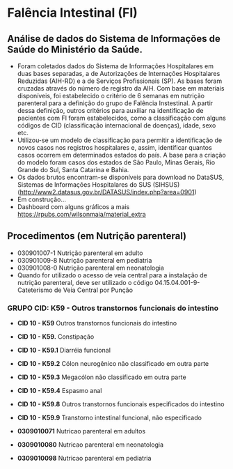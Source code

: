# Falência Intestinal (FI)
## Análise de dados do Sistema de Informações de Saúde do Ministério da Saúde.

- Foram coletados dados do Sistema de Informações Hospitalares em duas bases separadas, a de Autorizações de Internações Hospitalares Reduzidas (AIH-RD) e a de Serviços Profissionais (SP). As bases foram cruzadas através do número de registro da AIH.
Com base em materiais disponíveis, foi estabelecido o critério de 6 semanas em nutrição parenteral para a definição do grupo de Falência Instestinal. A partir dessa definição, outros critérios para auxiliar na identificação de pacientes com FI foram estabelecidos, como a classificação com alguns códigos de CID (classificação internacional de doenças), idade, sexo etc.
- Utilizou-se um modelo de classificação para permitir a identificação de novos casos nos registros hospitalares e, assim, identificar quantos casos ocorrem em determinados estados do país. A base para a criação do modelo foram casos dos estados de São Paulo, Minas Gerais, Rio Grande do Sul, Santa Catarina e Bahia.
- Os dados brutos encontram-se disponíveis para download no DataSUS, Sistemas de Informações Hospitalares do SUS (SIHSUS) (http://www2.datasus.gov.br/DATASUS/index.php?area=0901)
- Em construção...
- Dashboard com alguns gráficos a mais https://rpubs.com/wilsonmaia/material_extra
## Procedimentos (em Nutrição parenteral)

- 030901007-1 Nutrição parenteral em adulto 
- 030901009-8 Nutrição parenteral em pediatria 
- 030901008-0 Nutrição parenteral em neonatologia 
- Quando for utilizado o acesso de veia central para a instalação de nutrição parenteral, deve ser utilizado o código 04.15.04.001-9- Cateterismo de Veia Central por Punção


### GRUPO CID: K59 - Outros transtornos funcionais do intestino

- **CID 10 - K59**   Outros transtornos funcionais do intestino
- **CID 10 - K59.**  Constipação
- **CID 10 - K59.1** Diarréia funcional
- **CID 10 - K59.2** Cólon neurogênico não classificado em outra parte
- **CID 10 - K59.3** Megacólon não classificado em outra parte
- **CID 10 - K59.4** Espasmo anal
- **CID 10 - K59.8** Outros transtornos funcionais especificados do intestino
- **CID 10 - K59.9** Transtorno intestinal funcional, não especificado


- **0309010071** Nutricao parenteral em adultos
- **0309010080** Nutricao parenteral em neonatologia 
- **0309010098** Nutricao parenteral em pediatria
